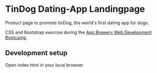 # TinDog Dating-App Landingpage

Product page to promote tinDog, the world's first dating app for dogs.

CSS and Bootstrap exercise during the [App Brewery Web Development Bootcamp](https://appbrewery.com/).

## Development setup

Open index.html in your local browser.
